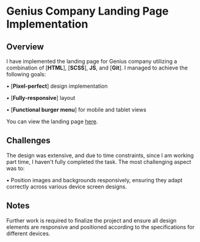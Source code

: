 # Genius Company Landing Page Implementation

## Overview
I have implemented the landing page for Genius company utilizing a combination of [**HTML**], [**SCSS**], **JS**, and [**Git**]. I managed to achieve the following goals:

•  [**Pixel-perfect**] design implementation

•  [**Fully-responsive**] layout

•  [**Functional burger menu**] for mobile and tablet views

You can view the landing page [here](https://growingananas.github.io/genius-landing/).


## Challenges
The design was extensive, and due to time constraints, since I am working part time, I haven't fully completed the task. The most challenging aspect was to:

•  Position images and backgrounds responsively, ensuring they adapt correctly across various device screen designs.


## Notes
Further work is required to finalize the project and ensure all design elements are responsive and positioned according to the specifications for different devices.

